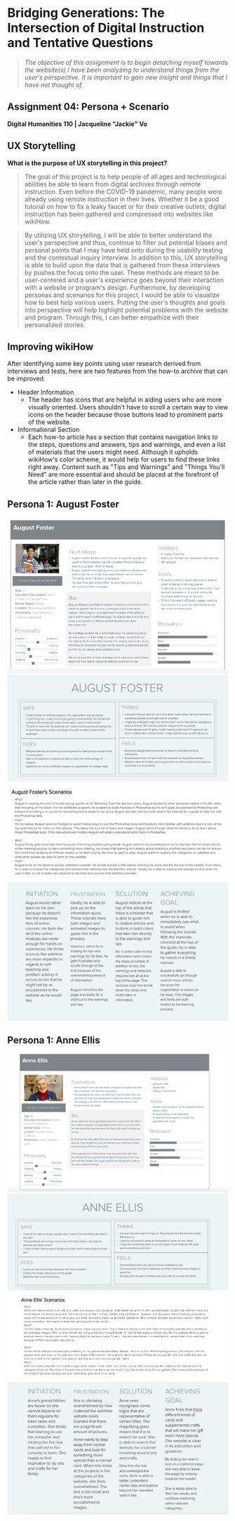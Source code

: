 # Bridging Generations: The Intersection of Digital Instruction and Tentative Questions

> *The objective of this assignment is to begin detaching myself towards the website(s) I have been analyzing to understand things from the user's perspective. It is important to gain new insight and things that I have not thought of.*
 
## Assignment 04: Persona + Scenario ##
__Digital Humanities 110 | Jacqueline "Jackie" Vo__

## UX Storytelling ##
**What is the purpose of UX storytelling in this project?**

> The goal of this project is to help people of all ages and technological abilities be able to learn from digital archives through remote instruction. Even before the COVID-19 pandemic, many people were already using remote instruction in their lives. Whether it be a good tutorial on how to fix a leaky faucet or for their creative outlets, digital instruction has been gathered and compressed into websites like wikiHow. 

> By utilizing UX storytelling, I will be able to better understand the user's perspective and thus, continue to filter out potential biases and personal points that I may have held onto during the usability testing and the contextual inquiry interview. In addition to this, UX storytelling is able to build upon the data that is gathered from these interviews by pushes the focus onto the user. These methods are meant to be user-centered and a user's experience goes beyond their interaction with a website or program's design. Furthermore, by developing personas and scenarios for this project, I would be able to visualize how to best help various users. Putting the user's thoughts and goals into perspective will help highlight potential problems with the website and program. Through this, I can better empathize with their personalized stories. 

## Improving wikiHow  ##
After identifying some key points using user research derived from interviews and tests, here are two features from the how-to archive that can be improved.
* Header Information
  * The header has icons that are helpful in aiding users who are more visually oriented. Users shouldn't have to scroll a certain way to view icons on the header because those buttons lead to prominent parts of the website.
* Informational Section
  * Each how-to article has a section that contains navigation links to the steps, questions and answers, tips and warnings, and even a list of materials that the users might need. Although it upholds wikiHow's color scheme, it would help for users to find these links right away. Content such as "Tips and Warnings" and "Things You'll Need" are more essential and should be placed at the forefront of the article rather than later in the guide.

## Persona 1: August Foster ##
![August Foster Persona](Persona1.png)
![August Foster Empathy Map](Persona12.png)
![August Foster Scenarios](Persona13.png)
![August Foster Journey Map](Persona14.png)

## Persona 1: Anne Ellis ##
![Anne Ellis Persona](Persona2.png)
![Anne Ellis Empathy Map](Persona22.png)
![Anne Ellis Scenarios](Persona23.png)
![Anne Ellis Journey Map](Persona24.png)
